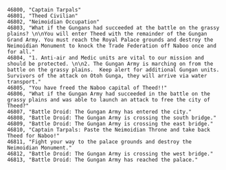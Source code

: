 ﻿```text
46800, "Captain Tarpals"
46801, "Theed Civilian"
46802, "Neimoidian Occupation"
46803, "What if the Gungans had succeeded at the battle on the grassy plains? \n\nYou will enter Theed with the remainder of the Gungan Grand Army. You must reach the Royal Palace grounds and destroy the Neimoidian Monument to knock the Trade Federation off Naboo once and for all."
46804, "1. Anti-air and Medic units are vital to our mission and should be protected. \n\n2. The Gungan Army is marching on from the battle on the grassy plains.  Keep alert for additional Gungan units. Survivors of the attack on Otoh Gunga, they will arrive via water transport."
46805, "You have freed the Naboo capital of Theed!!"
46806, "What if the Gungan Army had succeeded in the battle on the grassy plains and was able to launch an attack to free the city of Theed?"
46807, "Battle Droid: The Gungan Army has entered the city."
46808, "Battle Droid: The Gungan Army is crossing the south bridge."
46809, "Battle Droid: The Gungan Army is crossing the east bridge."
46810, "Captain Tarpals: Paste the Neimoidian Throne and take back Theed for Naboo!"
46811, "Fight your way to the palace grounds and destroy the Neimoidian Monument."
46812, "Battle Droid: The Gungan Army is crossing the west bridge."
46813, "Battle Droid: The Gungan Army has reached the palace."
```
